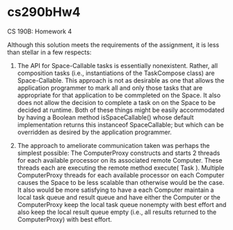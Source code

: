 # cs290bHw4
CS 190B: Homework 4

Although this solution meets the requirements of the assignment, it is less than stellar in a few respects:

1. The API for Space-Callable tasks is essentially nonexistent. Rather, all composition tasks (i.e., instantiations of the TaskCompose class) are Space-Callable. This approach is not as desirable as one that allows the application programmer to mark all and only those tasks that are appropriate for that application to be commpleted on the Space.  It also does not allow the decision to complete a task on on the Space to be decided at runtime.  Both of these things might be easily accommodated by having a Boolean method isSpaceCallable() whose default implementation returns this instanceof SpaceCallable; but which can be overridden as desired by the application programmer.

2. The approach to ameliorate communication taken was perhaps the simplest possible: The ComputerProxy constructs and starts 2 threads for each available processor on its associated remote Computer.  These threads each are executing the remote method execute( Task ). Multiple ComputerProxy threads for each available processor on each Computer causes the Space to be less scalable than otherwise would be the case.  It also would be more satisfying to have a each Computer maintain a local task queue and result queue and have either the Computer or the ComputerProxy keep the local task queue nonempty with best effort and also keep the local result queue empty (i.e., all results returned to the ComputerProxy) with best effort.
